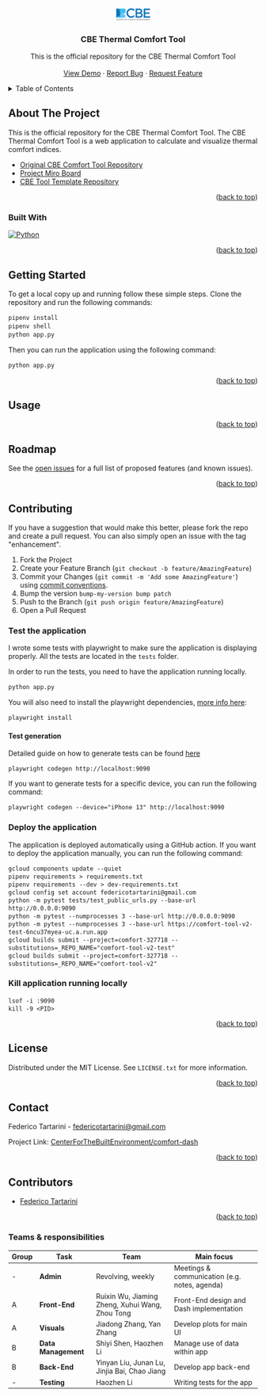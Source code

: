 <!-- PROJECT LOGO -->
<br />
<div align="center">

  <a href="https://github.com/CenterForTheBuiltEnvironment/comfort-dash/blob/main/assets/media/CBE-logo-2018.png">
    <img src="assets/media/CBE-logo-2018.png" alt="Logo" width="80">
  </a>

<h3 align="center">CBE Thermal Comfort Tool</h3>

  <p align="center">
    This is the official repository for the CBE Thermal Comfort Tool
    <br />
    <br />
    <a href="https://comfort-tool-v2-test-6ncu37myea-uc.a.run.app/">View Demo</a>
    ·
    <a href="https://github.com/CenterForTheBuiltEnvironment/comfort-dash/issues/new">Report Bug</a>
    ·
    <a href="https://github.com/CenterForTheBuiltEnvironment/comfort-dash/issues/new">Request Feature</a>
  </p>
</div>



<!-- TABLE OF CONTENTS -->
<details>
  <summary>Table of Contents</summary>
  <ol>
    <li>
      <a href="#about-the-project">About The Project</a>
      <ul>
        <li><a href="#built-with">Built With</a></li>
      </ul>
    </li>
    <li>
      <a href="#getting-started">Getting Started</a>
      <ul>
        <li><a href="#prerequisites">Prerequisites</a></li>
        <li><a href="#installation">Installation</a></li>
      </ul>
    </li>
    <li><a href="#usage">Usage</a></li>
    <li><a href="#roadmap">Roadmap</a></li>
    <li><a href="#contributing">Contributing</a></li>
    <li><a href="#license">License</a></li>
    <li><a href="#contact">Contact</a></li>
    <li><a href="#acknowledgments">Acknowledgments</a></li>
  </ol>
</details>



<!-- ABOUT THE PROJECT -->
## About The Project

This is the official repository for the CBE Thermal Comfort Tool. 
The CBE Thermal Comfort Tool is a web application to calculate and visualize thermal comfort indices.

- [Original CBE Comfort Tool Repository](https://github.com/CenterForTheBuiltEnvironment/comfort_tool)
- [Project Miro Board](https://miro.com/app/board/uXjVKpPJvxE=/?share_link_id=841990080046)
- [CBE Tool Template Repository](https://github.com/CenterForTheBuiltEnvironment/cbe-tool-template)

[//]: # ([![Product Name Screen Shot][product-screenshot]]&#40;https://example.com&#41;)

[//]: # (Here's a blank template to get started: To avoid retyping too much info. Do a search and replace with your text editor for the following: `Environmental-Measurement-Unit-Systems`, `dashboard`, `twitter_handle`, `linkedin_username`, `email_client`, `email`, `project_title`, `project_description`)

<p align="right">(<a href="#readme-top">back to top</a>)</p>

### Built With

[![Python][Python.org]][Python-url]

<p align="right">(<a href="#readme-top">back to top</a>)</p>


<!-- GETTING STARTED -->
## Getting Started

To get a local copy up and running follow these simple steps.
Clone the repository and run the following commands:

```bash
pipenv install
pipenv shell
python app.py
```

Then you can run the application using the following command:

```bash
python app.py
```

<p align="right">(<a href="#readme-top">back to top</a>)</p>



<!-- USAGE EXAMPLES -->
## Usage

<p align="right">(<a href="#readme-top">back to top</a>)</p>


<!-- ROADMAP -->
## Roadmap

See the [open issues](https://github.com/CenterForTheBuiltEnvironment/comfort-dash/issues) for a full list of proposed features (and known issues).

<p align="right">(<a href="#readme-top">back to top</a>)</p>



<!-- CONTRIBUTING -->
## Contributing

If you have a suggestion that would make this better, please fork the repo and create a pull request. You can also simply open an issue with the tag "enhancement".

1. Fork the Project
2. Create your Feature Branch (`git checkout -b feature/AmazingFeature`)
3. Commit your Changes (`git commit -m 'Add some AmazingFeature'`) using [commit conventions](https://www.conventionalcommits.org/en/v1.0.0/).
4. Bump the version `bump-my-version bump patch`
5. Push to the Branch (`git push origin feature/AmazingFeature`)
6. Open a Pull Request

### Test the application

I wrote some tests with playwright to make sure the application is displaying properly.
All the tests are located in the `tests` folder.

In order to run the tests, you need to have the application running locally.

```bash
python app.py
``` 

You will also need to install the playwright dependencies, [more info here](https://playwright.dev/python/docs/intro):

```bash
playwright install
```

#### Test generation

Detailed guide on how to generate tests can be found [here](https://playwright.dev/python/docs/codegen)

```
playwright codegen http://localhost:9090
```

If you want to generate tests for a specific device, you can run the following command:

```
playwright codegen --device="iPhone 13" http://localhost:9090
```

### Deploy the application

The application is deployed automatically using a GitHub action.
If you want to deploy the application manually, you can run the following command:

```
gcloud components update --quiet
pipenv requirements > requirements.txt
pipenv requirements --dev > dev-requirements.txt
gcloud config set account federicotartarini@gmail.com
python -m pytest tests/test_public_urls.py --base-url http://0.0.0.0:9090
python -m pytest --numprocesses 3 --base-url http://0.0.0.0:9090
python -m pytest --numprocesses 3 --base-url https://comfort-tool-v2-test-6ncu37myea-uc.a.run.app
gcloud builds submit --project=comfort-327718 --substitutions=_REPO_NAME="comfort-tool-v2-test"
gcloud builds submit --project=comfort-327718 --substitutions=_REPO_NAME="comfort-tool-v2"
```

### Kill application running locally

```
lsof -i :9090
kill -9 <PID>
```

<p align="right">(<a href="#readme-top">back to top</a>)</p>



<!-- LICENSE -->
## License

Distributed under the MIT License. See `LICENSE.txt` for more information.

<p align="right">(<a href="#readme-top">back to top</a>)</p>



<!-- CONTACT -->
## Contact

Federico Tartarini - federicotartarini@gmail.com

Project Link: [CenterForTheBuiltEnvironment/comfort-dash](https://github.com/CenterForTheBuiltEnvironment/comfort-dash)

<p align="right">(<a href="#readme-top">back to top</a>)</p>



<!-- ACKNOWLEDGMENTS -->
## Contributors

* [Federico Tartarini]()

<p align="right">(<a href="#readme-top">back to top</a>)</p>

### Teams & responsibilities
|  Group   |  Task                 |  Team                                            | Main focus                                           | 
|----------|-----------------------|--------------------------------------------------|------------------------------------------------------|
|  -       |  **Admin**            | Revolving, weekly                                |  Meetings & communication (e.g. notes, agenda)       |
|  A       |  **Front-End**        | Ruixin Wu, Jiaming Zheng, Xuhui Wang, Zhou Tong  |  Front-End design and Dash implementation            |
|  A       |  **Visuals**          | Jiadong Zhang, Yan Zhang                         |  Develop plots for main UI                           |
|  B       |  **Data Management**  | Shiyi Shen, Haozhen Li                           |  Manage use of data within app                       |
|  B       |  **Back-End**         | Yinyan Liu, Junan Lu, Jinjia Bai, Chao Jiang     |  Develop app back-end                                |
|  -       |  **Testing**          | Haozhen Li                                       |  Writing tests for the app                           |



<!-- MARKDOWN LINKS & IMAGES -->
<!-- https://www.markdownguide.org/basic-syntax/#reference-style-links -->
[contributors-shield]: https://img.shields.io/github/contributors/CenterForTheBuiltEnvironment/comfort-dash.svg?style=for-the-badge
[contributors-url]: https://github.com/CenterForTheBuiltEnvironment/comfort-dash/graphs/contributors
[forks-shield]: https://img.shields.io/github/forks/CenterForTheBuiltEnvironment/comfort-dash.svg?style=for-the-badge
[forks-url]: https://github.com/CenterForTheBuiltEnvironment/comfort-dash/network/members
[stars-shield]: https://img.shields.io/github/stars/CenterForTheBuiltEnvironment/comfort-dash.svg?style=for-the-badge
[stars-url]: https://github.com/CenterForTheBuiltEnvironment/comfort-dash/stargazers
[issues-shield]: https://img.shields.io/github/issues/CenterForTheBuiltEnvironment/comfort-dash.svg?style=for-the-badge
[issues-url]: https://github.com/CenterForTheBuiltEnvironment/comfort-dash/issues
[license-shield]: https://img.shields.io/github/license/CenterForTheBuiltEnvironment/comfort-dash.svg?style=for-the-badge
[license-url]: https://github.com/CenterForTheBuiltEnvironment/comfort-dash/blob/master/LICENSE.txt
[linkedin-shield]: https://img.shields.io/badge/-LinkedIn-black.svg?style=for-the-badge&logo=linkedin&colorB=555
[linkedin-url]: https://www.linkedin.com/in/federico-tartarini/
[product-screenshot]: images/screenshot.png
[Python.org]: https://img.shields.io/badge/Python-3776AB?style=for-the-badge&logo=python&logoColor=white
[Python-url]: https://www.python.org/




